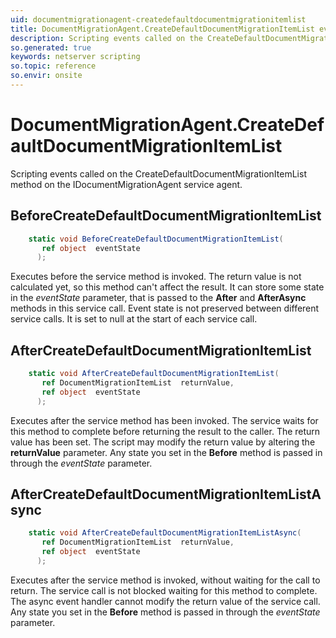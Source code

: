 ```yaml
---
uid: documentmigrationagent-createdefaultdocumentmigrationitemlist
title: DocumentMigrationAgent.CreateDefaultDocumentMigrationItemList event method
description: Scripting events called on the CreateDefaultDocumentMigrationItemList method on the DocumentMigrationAgent service agent.
so.generated: true
keywords: netserver scripting
so.topic: reference
so.envir: onsite
---
```

# DocumentMigrationAgent.CreateDefaultDocumentMigrationItemList

Scripting events called on the <see cref='M:IDocumentMigrationAgent.CreateDefaultDocumentMigrationItemList'>CreateDefaultDocumentMigrationItemList</see> method on the <see cref='IDocumentMigrationAgent'>IDocumentMigrationAgent</see>  service agent.

## BeforeCreateDefaultDocumentMigrationItemList
```cs
    static void BeforeCreateDefaultDocumentMigrationItemList(
       ref object  eventState
      );
```
Executes before the service method is invoked.
The return value is not calculated yet, so this method can't affect the result.
It can store some state in the *eventState* parameter, that is passed to the **After** and **AfterAsync** methods in this service call.
Event state is not preserved between different service calls. It is set to null at the start of each service call.
## AfterCreateDefaultDocumentMigrationItemList
```cs
    static void AfterCreateDefaultDocumentMigrationItemList(
       ref DocumentMigrationItemList  returnValue,
       ref object  eventState
      );
```
Executes after the service method has been invoked. The service waits for this method to complete before returning the result to the caller.
The return value has been set. The script may modify the return value by altering the **returnValue** parameter.
Any state you set in the **Before** method is passed in through the *eventState* parameter.
## AfterCreateDefaultDocumentMigrationItemListAsync
```cs
    static void AfterCreateDefaultDocumentMigrationItemListAsync(
       ref DocumentMigrationItemList  returnValue,
       ref object  eventState
      );
```
Executes after the service method is invoked, without waiting for the call to return.
The service call is not blocked waiting for this method to complete.
The async event handler cannot modify the return value of the service call.
Any state you set in the **Before** method is passed in through the *eventState* parameter.


